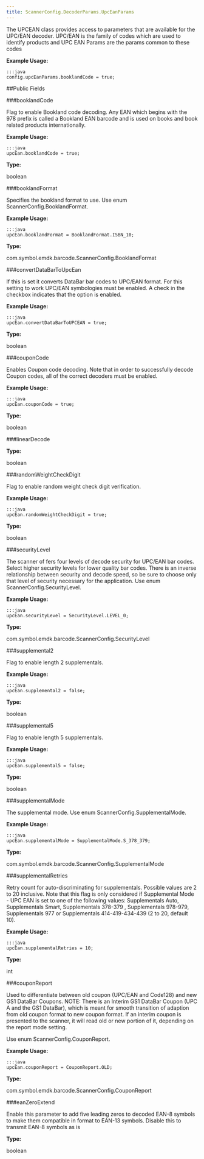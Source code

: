 ```yaml
---
title: ScannerConfig.DecoderParams.UpcEanParams
---
```


The UPCEAN class provides access to parameters that are available for the UPC/EAN decoder.
 UPC/EAN is the family of codes which are used to identify products
 and UPC EAN Params are the params common to these codes

 

**Example Usage:**
	
	:::java	
	config.upcEanParams.booklandCode = true;


##Public Fields

###booklandCode

Flag to enable Bookland code decoding.
 Any EAN which begins with the 978 prefix is called a Bookland EAN barcode
 and is used on books and book related products internationally.

 

**Example Usage:**
	
	:::java	
	upcEan.booklandCode = true;


**Type:**

boolean

###booklandFormat

Specifies the bookland format to use. Use enum
  ScannerConfig.BooklandFormat.

 

**Example Usage:**
	
	:::java	
	upcEan.booklandFormat = BooklandFormat.ISBN_10;


**Type:**

com.symbol.emdk.barcode.ScannerConfig.BooklandFormat

###convertDataBarToUpcEan

If this is set it converts DataBar bar codes to UPC/EAN format.
 For this setting to work UPC/EAN symbologies must be enabled. A
 check in the checkbox indicates that the option is enabled.

 

**Example Usage:**
	
	:::java	
	upcEan.convertDataBarToUPCEAN = true;


**Type:**

boolean

###couponCode

Enables Coupon code decoding. Note that in order to successfully
 decode Coupon codes, all of the correct decoders must be enabled.

 

**Example Usage:**
	
	:::java	
	upcEan.couponCode = true;


**Type:**

boolean

###linearDecode



**Type:**

boolean

###randomWeightCheckDigit

Flag to enable random weight check digit verification.

 

**Example Usage:**
	
	:::java	
	upcEan.randomWeightCheckDigit = true;


**Type:**

boolean

###securityLevel

The scanner of fers four levels of decode security for UPC/EAN
 bar codes. Select higher security levels for lower quality bar
 codes. There is an inverse relationship between security and
 decode speed, so be sure to choose only that level of security
 necessary for the application. Use enum
  ScannerConfig.SecurityLevel.

 

**Example Usage:**
	
	:::java	
	upcEan.securityLevel = SecurityLevel.LEVEL_0;


**Type:**

com.symbol.emdk.barcode.ScannerConfig.SecurityLevel

###supplemental2

Flag to enable length 2 supplementals.

 

**Example Usage:**
	
	:::java	
	upcEan.supplemental2 = false;


**Type:**

boolean

###supplemental5

Flag to enable length 5 supplementals.

 

**Example Usage:**
	
	:::java	
	upcEan.supplemental5 = false;


**Type:**

boolean

###supplementalMode

The supplemental mode. Use enum  ScannerConfig.SupplementalMode.

 

**Example Usage:**
	
	:::java	
	upcEan.supplementalMode = SupplementalMode.S_378_379;


**Type:**

com.symbol.emdk.barcode.ScannerConfig.SupplementalMode

###supplementalRetries

Retry count for auto-discriminating for supplementals. Possible
 values are 2 to 20 inclusive. Note that this flag is only
 considered if Supplemental Mode - UPC EAN is set to one of the
 following values: Supplementals Auto, Supplementals Smart,
 Supplementals 378-379 , Supplementals 978-979, Supplementals 977
 or Supplementals 414-419-434-439 (2 to 20, default 10).

 

**Example Usage:**
	
	:::java	
	upcEan.supplementalRetries = 10;


**Type:**

int

###couponReport

Used to differentiate between old coupon (UPC/EAN and Code128)
 and new GS1 DataBar Coupons. NOTE: There is an Interim GS1
 DataBar Coupon (UPC A and the GS1 DataBar), which is meant for
 smooth transition of adaption from old coupon format to new
 coupon format. If an interim coupon is presented to the scanner,
 it will read old or new portion of it, depending on the report
 mode setting.

 Use enum  ScannerConfig.CouponReport.

 

**Example Usage:**
	
	:::java	
	upcEan.couponReport = CouponReport.OLD;


**Type:**

com.symbol.emdk.barcode.ScannerConfig.CouponReport

###eanZeroExtend

Enable this parameter to add five leading zeros to decoded
  EAN-8 symbols to make them compatible in format to EAN-13 symbols.
  Disable this to transmit EAN-8 symbols as is

**Type:**

boolean


